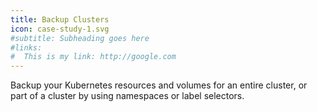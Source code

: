 ```yaml
---
title: Backup Clusters
icon: case-study-1.svg
#subtitle: Subheading goes here
#links:
#  This is my link: http://google.com
---
```

Backup your Kubernetes resources and volumes for an entire cluster, or part of a cluster by using namespaces or label selectors.